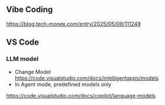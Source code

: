 ## Vibe Coding
https://blog.tech-monex.com/entry/2025/05/09/111249

## VS Code

### LLM model
- Change Model https://code.visualstudio.com/docs/intelligentapps/models
- In Agent mode, predefined models only

https://code.visualstudio.com/docs/copilot/language-models
